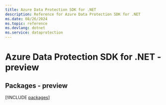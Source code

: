 ```yaml
---
title: Azure Data Protection SDK for .NET
description: Reference for Azure Data Protection SDK for .NET
ms.date: 08/26/2024
ms.topic: reference
ms.devlang: dotnet
ms.service: dataprotection
---
```

# Azure Data Protection SDK for .NET - preview
## Packages - preview
[!INCLUDE [packages](data-protection-index.md)]